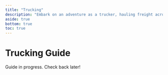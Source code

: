 ```yaml
---
title: "Trucking"
description: "Embark on an adventure as a trucker, hauling freight across vast landscapes and encountering unique challenges along the way."
aside: true
bottom: true
toc: true
---
```


# Trucking Guide

Guide in progress. Check back later!
